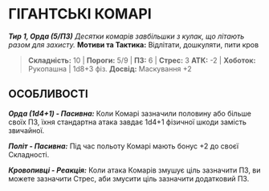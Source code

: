 ﻿# ГІГАНТСЬКІ КОМАРІ

***Тир 1, Орда (5/ПЗ)***
*Десятки комарів завбільшки з кулак, що літають разом для захисту.*
**Мотиви та Тактика:** Відлітати, дошкуляти, пити кров

> **Складність:** 10 | **Пороги:** 5/9 | **ПЗ:** 6 | **Стрес:** 3
> **АТК:** -2 | **Хоботок:** Рукопашна | 1d8+3 фіз.
> **Досвід:** Маскування +2

## ОСОБЛИВОСТІ

***Орда (1d4+1) - Пасивна:*** Коли Комарі зазначили половину або більше своїх ПЗ, їхня стандартна атака завдає 1d4+1 фізичної шкоди замість звичайної.

***Політ - Пасивна:*** Під час польоту Комарі мають бонус +2 до своєї Складності.

***Кровопивці - Реакція:*** Коли атака Комарів змушує ціль зазначити ПЗ, ви можете зазначити Стрес, аби змусити ціль зазначити додатковий ПЗ.